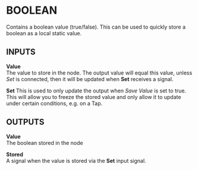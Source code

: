 # BOOLEAN

Contains a boolean value (true/false). This can be used to quickly store a boolean as a local static value.

## INPUTS

**Value**  
The value to store in the node. The output value will equal this value, unless _Set_ is connected, then it will be updated when **Set** receives a signal.

**Set**
This is used to only update the output when _Save Value_ is set to true. This will allow you to freeze the stored value and only allow it to update under certain conditions, e.g. on a Tap.

## OUTPUTS

**Value**  
The boolean stored in the node

**Stored**  
A signal when the value is stored via the **Set** input signal.
